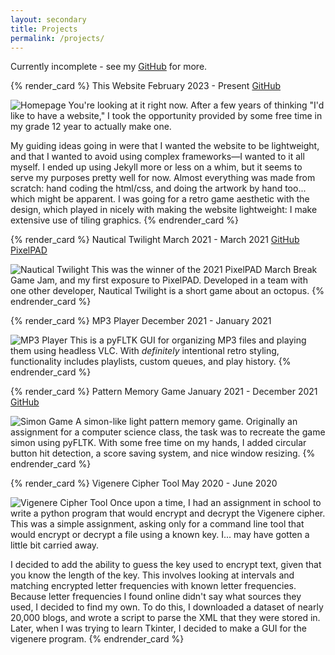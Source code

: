 ```yaml
---
layout: secondary
title: Projects
permalink: /projects/
---
```


Currently incomplete - see my [GitHub](https://github.com/r-k-g/) for more.

{% render_card %}
This Website
February 2023 - Present
[GitHub](https://github.com/r-k-g/rowan.gaertner.ca)

![Homepage](/assets/images/homepage_sc.png)
You're looking at it right now. After a few years of thinking "I'd like to have a website," I took the opportunity provided by some free time in my grade 12 year to actually make one. 

My guiding ideas going in were that I wanted the website to be lightweight, and that I wanted to avoid using complex frameworks—I wanted to it all myself. I ended up using Jekyll more or less on a whim, but it seems to serve my purposes pretty well for now. Almost everything was made from scratch: hand coding the html/css, and doing the artwork by hand too... which might be apparent. I was going for a retro game aesthetic with the design, which played in nicely with making the website lightweight: I make extensive use of tiling graphics.
{% endrender_card %}



{% render_card %}
Nautical Twilight
March 2021 - March 2021
[GitHub](https://github.com/SubwayMan/jamegam)
[PixelPAD](https://pixelpad.io/app/lfgzohcupbm/?edit=1)

![Nautical Twilight](/assets/images/nautical_thumb.png)
This was the winner of the 2021 PixelPAD March Break Game Jam, and my first exposure to PixelPAD. Developed in a team with one other developer, Nautical Twilight is a short game about an octopus.
{% endrender_card %}



{% render_card %}
MP3 Player
December 2021 - January 2021

![MP3 Player](/assets/images/mp3player_sc.png)
This is a pyFLTK GUI for organizing MP3 files and playing them using headless VLC. With _definitely_ intentional retro styling, functionality includes playlists, custom queues, and play history.
{% endrender_card %}



{% render_card %}
Pattern Memory Game
January 2021 - December 2021
[GitHub](https://github.com/r-k-g/simon-game)

![Simon Game](/assets/images/simon_sc.png)
A simon-like light pattern memory game. Originally an assignment for a computer science class, the task was to recreate the game simon using pyFLTK. With some free time on my hands, I added circular button hit detection, a score saving system, and nice window resizing.
{% endrender_card %}



{% render_card %}
Vigenere Cipher Tool
May 2020 - June 2020

![Vigenere Cipher Tool](/assets/images/vig_sc.png)
Once upon a time, I had an assignment in school to write a python program that would encrypt and decrypt the Vigenere cipher. This was a simple assignment, asking only for a command line tool that would encrypt or decrypt a file using a known key. I... may have gotten a little bit carried away. 

I decided to add the ability to guess the key used to encrypt text, given that you know the length of the key. This involves looking at intervals and matching encrypted letter frequencies with known letter frequencies. Because letter frequencies I found online didn't say what sources they used, I decided to find my own. To do this, I downloaded a dataset of nearly 20,000 blogs, and wrote a script to parse the XML that they were stored in. Later, when I was trying to learn Tkinter, I decided to make a GUI for the vigenere program.
{% endrender_card %}
